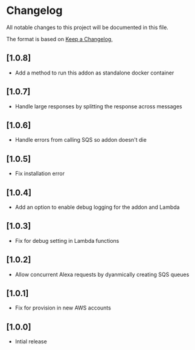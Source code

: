 # Changelog

All notable changes to this project will be documented in this file.

The format is based on [Keep a Changelog](https://keepachangelog.com/en/1.0.0/),

## [1.0.8]
- Add a method to run this addon as standalone docker container

## [1.0.7]
- Handle large responses by splitting the response across messages

## [1.0.6]
- Handle errors from calling SQS so addon doesn't die

## [1.0.5]
- Fix installation error

## [1.0.4]
- Add an option to enable debug logging for the addon and Lambda

## [1.0.3]
- Fix for debug setting in Lambda functions

## [1.0.2]
- Allow concurrent Alexa requests by dyanmically creating SQS queues

## [1.0.1]
- Fix for provision in new AWS accounts

## [1.0.0]
- Intial release
